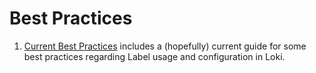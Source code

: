 # Best Practices

1. [Current Best Practices](current-best-practices.md) includes a (hopefully) current guide for some best practices regarding Label usage and configuration in Loki.
